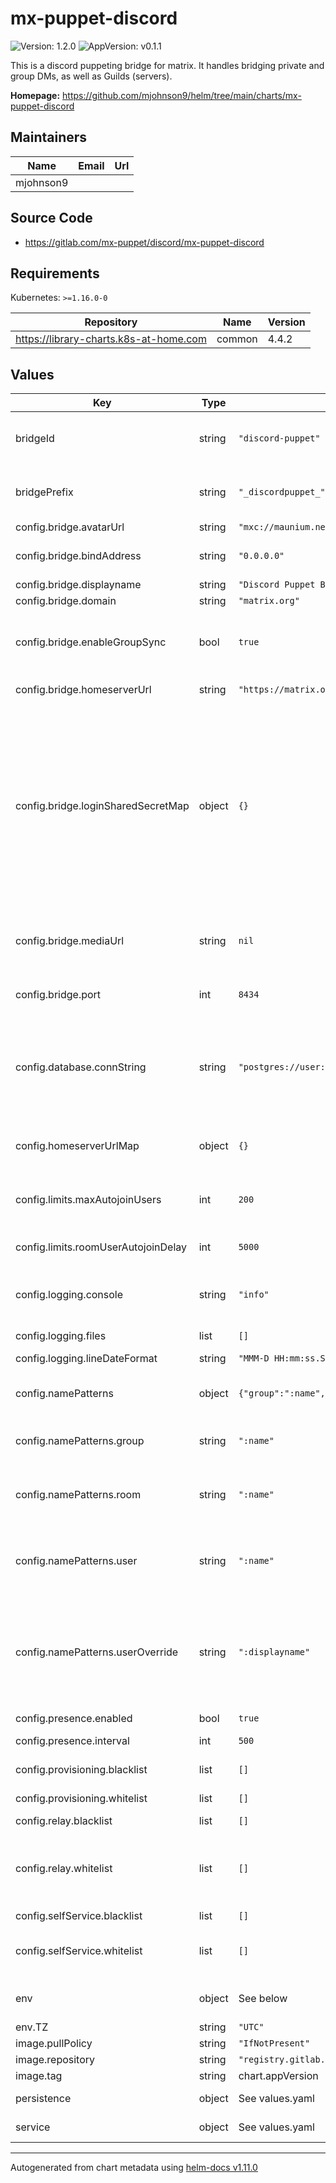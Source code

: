 # mx-puppet-discord

![Version: 1.2.0](https://img.shields.io/badge/Version-1.2.0-informational?style=flat-square) ![AppVersion: v0.1.1](https://img.shields.io/badge/AppVersion-v0.1.1-informational?style=flat-square)

This is a discord puppeting bridge for matrix. It handles bridging private and group DMs, as well as Guilds (servers).

**Homepage:** <https://github.com/mjohnson9/helm/tree/main/charts/mx-puppet-discord>

## Maintainers

| Name | Email | Url |
| ---- | ------ | --- |
| mjohnson9 |  |  |

## Source Code

* <https://gitlab.com/mx-puppet/discord/mx-puppet-discord>

## Requirements

Kubernetes: `>=1.16.0-0`

| Repository | Name | Version |
|------------|------|---------|
| https://library-charts.k8s-at-home.com | common | 4.4.2 |

## Values

| Key | Type | Default | Description |
|-----|------|---------|-------------|
| bridgeId | string | `"discord-puppet"` | This is the bridge's ID, as defined in the registration.yaml. Do not change this unless you know what you're doing. |
| bridgePrefix | string | `"_discordpuppet_"` | This is the bridge's prefix, as used in the registration.yaml. Do not change this unless you know what you're doing. |
| config.bridge.avatarUrl | string | `"mxc://maunium.net/nIdEykemnwdisvHbpxflpDlC"` | Avatar URL of the bridge bot |
| config.bridge.bindAddress | string | `"0.0.0.0"` | The host connections to the bridge's webserver are allowed from |
| config.bridge.displayname | string | `"Discord Puppet Bridge"` | Display name of the bridge bot |
| config.bridge.domain | string | `"matrix.org"` | Public domain of the homeserver |
| config.bridge.enableGroupSync | bool | `true` | Whether to create groups for each Discord Server  Note that 'enable_group_creation' must be 'true' in Synapse's config for this to work |
| config.bridge.homeserverUrl | string | `"https://matrix.org"` | Reachable URL of the Matrix homeserver |
| config.bridge.loginSharedSecretMap | object | `{}` | Enables automatic double-puppeting when set. Automatic double-puppeting allows Discord accounts to control Matrix accounts. So sending a a message on Discord would send it on Matrix from your Matrix account  loginSharedSecretMap is simply a map from homeserver URL to shared secret. Example:  loginSharedSecretMap:   matrix.org: "YOUR SHARED SECRET GOES HERE"  See https://github.com/devture/matrix-synapse-shared-secret-auth for the necessary server module |
| config.bridge.mediaUrl | string | `nil` | Optionally specify a different media URL used for the media store  This is where Discord will download user profile pictures and media from |
| config.bridge.port | int | `8434` | Port to host the bridge on Used for communication between the homeserver and the bridge |
| config.database.connString | string | `"postgres://user:pass@localhost/dbname?sslmode=disable"` | Use Postgres as a database backend. If set, will be used instead of SQLite3  Connection string to connect to the Postgres instance with username "user", password "pass", host "localhost" and database name "dbname".  Modify each value as necessary |
| config.homeserverUrlMap | object | `{}` | Map of homeserver URLs to their C-S API endpoint  Useful for double-puppeting if .well-known is unavailable for some reason |
| config.limits.maxAutojoinUsers | int | `200` | Up to how many users should be auto-joined on room creation? -1 to disable auto-join functionality  Defaults to 200 |
| config.limits.roomUserAutojoinDelay | int | `5000` | How long the delay between two auto-join users should be in milliseconds  Defaults to 5000 |
| config.logging.console | string | `"info"` | Log level of console output  Allowed values starting with most verbose: silly, verbose, info, warn, error |
| config.logging.files | list | `[]` | Logging files  Log files are rotated daily by default |
| config.logging.lineDateFormat | string | `"MMM-D HH:mm:ss.SSS"` | Date and time formatting |
| config.namePatterns | object | `{"group":":name","room":":name","user":":name","userOverride":":displayname"}` | Override the default name patterns for users, rooms and groups  Variable names must be prefixed with a ':' |
| config.namePatterns.group | string | `":name"` | Group names for bridged Discord servers  Available variables:  name: name of the guide |
| config.namePatterns.room | string | `":name"` | Room names for bridged Discord channels  Available variables:  name: name of the channel guild: name of the guild category: name of the category if existant |
| config.namePatterns.user | string | `":name"` | The default displayname for a bridged user  Available variables:  name: username of the user discriminator: hashtag of the user (ex. #1234) |
| config.namePatterns.userOverride | string | `":displayname"` | A user's guild-specific displayname - if they've set a custom nick in a guild  Available variables:  name: username of the user discriminator: hashtag of the user (ex. #1234) displayname: the user's custom group-specific nick channel: the name of the channel guild: the name of the guild |
| config.presence.enabled | bool | `true` | Bridge Discord online/offline status |
| config.presence.interval | int | `500` | How often to send status to the homeserver in milliseconds |
| config.provisioning.blacklist | list | `[]` | Regex of Matrix IDs forbidden from using the puppet bridge |
| config.provisioning.whitelist | list | `[]` | Regex of Matrix IDs allowed to use the puppet bridge |
| config.relay.blacklist | list | `[]` |  |
| config.relay.whitelist | list | `[]` | Regex of Matrix IDs who are allowed to use the bridge in relay mode. Relay mode is when a single Discord bot account relays messages of multiple Matrix users  Same format as in provisioning |
| config.selfService.blacklist | list | `[]` |  |
| config.selfService.whitelist | list | `[]` | Regex of Matrix IDs who are allowed to use bridge self-servicing (plumbed rooms)  Same format as in provisioning |
| env | object | See below | environment variables. See more environment variables in the [mx-puppet-discord documentation](https://mx-puppet-discord.org/docs). |
| env.TZ | string | `"UTC"` | Set the container timezone |
| image.pullPolicy | string | `"IfNotPresent"` | image pull policy |
| image.repository | string | `"registry.gitlab.com/mx-puppet/discord/mx-puppet-discord"` | image repository |
| image.tag | string | chart.appVersion | image tag |
| persistence | object | See values.yaml | Configure persistence settings for the chart under this key. |
| service | object | See values.yaml | Configures service settings for the chart. |

----------------------------------------------
Autogenerated from chart metadata using [helm-docs v1.11.0](https://github.com/norwoodj/helm-docs/releases/v1.11.0)

